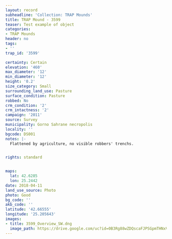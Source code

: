 ```yaml
---
layout: record
subheadline: 'Collection: TRAP Mounds'
title: TRAP Mound - 3599
teaser: Test example of object
categories:
- TRAP Mounds
header: no
tags:
- ''
trap_id: '3599'

certainty: Certain
elevation: '460'
max_diameter: '12'
min_diameter: '12'
height: '0.2'
size_category: Small
surrounding_land_use: Pasture
surface_condition: Pasture
robbed: No
crm_condition: '2'
crm_intactness: '2'
campaign: '2011'
source: Survey
municipality: Gorno Sahrane necropolis
locality: ''
bgcode: DS001
notes: |-
  Flattened by agriculture, no visible robbers' trenchs.


rights: standard


maps:
  lat: 42.6285
  lon: 25.2442
date: 2018-04-11
land_use_source: Photo
photo: Good
bg_code: ''
akb_code: ''
latitude: '42.66555'
longitude: '25.205643'
images:
- title: 3599_Overview_SW.dng
  image_path: https://drive.google.com/uc?id=0B3Rg88wZDQscaFJPSGpmTHNxVWs
---
```

